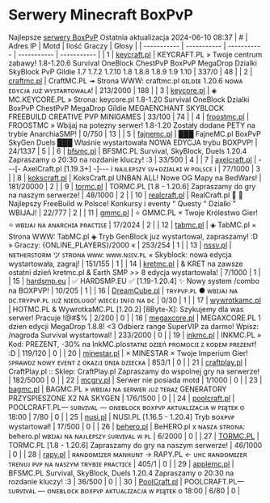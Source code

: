 
# Serwery Minecraft BoxPvP
Najlepsze [serwery BoxPvP](https://mcserwery.pl/serwery/minecraft/tryb/BoxPvP)
Ostatnia aktualizacja 2024-06-10 08:37
| # | Adres IP | Motd | Ilość Graczy | Głosy |
| ----------- | ----------- | ----------- | ----------- | ----------- |
| 1 | 	[keycraft.pl](https://mcserwery.pl/serwery/minecraft/255/) | KEYCRAFT.PL » Twoje centrum zabawy! 1.8-1.20.6 Survival OneBlock ChestPvP BoxPvP MegaDrop Dzialki SkyBlock PvP Gildie 1.7 1.7.2 1.7.10 1.8 1.8.8 1.8.9 1.9 1.10  | 337/0 | 48 |
| 2 | 	[craftmc.pl](https://mcserwery.pl/serwery/minecraft/87/) | CraftMC.PL ➟ Strona WWW: craftmc.pl ɢɪʟᴅɪᴇ 1.20.6 ɴᴏᴡᴀ ᴇᴅʏᴄᴊᴀ ᴊᴜż ᴡʏꜱᴛᴀʀᴛᴏᴡᴀʟᴀ! | 213/2000 | 188 |
| 3 | 	[keycore.pl](https://mcserwery.pl/serwery/minecraft/252/) | ◈ MC.KEYCORE.PL » Strona: keycore.pl 1.8-1.20 Survival OneBlock Dzialki BoxPvP ChestPvP MegaDrop Gildie MEGAENCHANT SKYBLOCK FREEBUILD CREATIVE PVP MINIGAMES | 33/100 | 74 |
| 4 | 	[froostmc.pl](https://mcserwery.pl/serwery/minecraft/263/) |  FROOSTMC » Wbijaj na potezny serwer! 1.8-1.20 Zostały dodane PETY na trybie AnarchiaSMP! | 0/750 | 13 |
| 5 | 	[fajnemc.pl](https://mcserwery.pl/serwery/minecraft/100/) | ███ FajneMC.pl  BoxPvP  SkyGen  Duels ███ Właśnie wystartowała NOWA EDYCJA trybu BOXPVP! | 24/1337 | 5 |
| 6 | 	[bfsmc.pl](https://mcserwery.pl/serwery/minecraft/2/) | BFSMC.PL  Survival, SkyBlock, Duels  1.20.4 Zapraszamy o 20:30 na rozdanie kluczy! :3 | 33/500 | 4 |
| 7 | 	[axelcraft.pl](https://mcserwery.pl/serwery/minecraft/223/) | ---[- AxelCraft.pl [1.19.3+] -]--- i ɴᴀᴊʟᴇᴘꜱᴢʏ ꜱᴠ+ᴅᴢɪᴀʟᴋɪ ᴡ ᴘᴏʟꜱᴄᴇ i | 77/1000 | 3 |
| 8 | 	[kokscraft.pl](https://mcserwery.pl/serwery/minecraft/1/) | KoksCraft.pl  UNBAN ALL! Nowe OG Mapy na BedWars! | 181/20000 | 2 |
| 9 | 	[tormc.pl](https://mcserwery.pl/serwery/minecraft/35/) | TORMC.PL [1.8 - 1.20.6] Zapraszamy do gry na naszym serwerze! | 48/1000 | 2 |
| 10 | 	[realcraft.pl](https://mcserwery.pl/serwery/minecraft/63/) | RealCraft.pl   Najlepszy FreeBuild w Polsce! Konkursy i eventy " Questy " Dzialki " WBIJAJ! | 22/777 | 2 |
| 11 | 	[gmmc.pl](https://mcserwery.pl/serwery/minecraft/292/) | ⭐ GMMC.PL × Twoje Królestwo Gier! ⭐ ᴡʙɪᴊᴀᴊ ɴᴀ ᴀɴᴀʀᴄʜɪᴀ ᴘʀᴀᴄᴛɪꜱᴇ | 17/2024 | 2 |
| 12 | 	[tabmc.pl](https://mcserwery.pl/serwery/minecraft/3/) | ◈ TabMC.pl × Strona WWW: TabMC.pl  ◈ Tryb GenBlock juz wystartowal, zapraszamy! :D » Graczy: {ONLINE_PLAYERS}/2000 « | 253/254 | 1 |
| 13 | 	[nssv.pl](https://mcserwery.pl/serwery/minecraft/4/) | ɴᴇᴛʜᴇʀꜱᴛᴏʀᴍ ツ ꜱᴛʀᴏɴᴀ ᴡᴡᴡ: ᴡᴡᴡ.ɴꜱꜱᴠ.ᴘʟ × Skyblock: nowa edycja wystartowała, zagraj! | 151/155 | 1 |
| 14 | 	[kretmc.pl](https://mcserwery.pl/serwery/minecraft/182/) | & KRET na zawsze ostatni dzień  kretmc.pl & Earth SMP >> 8 edycja wystartowała! | 7/1000 | 1 |
| 15 | 	[hardsmp.eu](https://mcserwery.pl/serwery/minecraft/621/) | ✅ HARDSMP.EU ✅ [1.19-1.20.4]  ✨ Nowy system /combo na BOXPVP! | 10/205 | 1 |
| 16 | 	[DreamCube.pl](https://mcserwery.pl/serwery/minecraft/240/) | ᴛʀʏᴘᴠᴘ.ᴘʟ ● ᴡʙɪᴊᴀᴊ ɴᴀ ᴅᴄ.ᴛʀʏᴘᴠᴘ.ᴘʟ ᴊᴜż ɴɪᴇᴅʟᴜɢᴏ! ᴡɪᴇᴄᴇᴊ ɪɴꜰᴏ ɴᴀ ᴅᴄ | 0/30 | 1 |
| 17 | 	[wywrotkamc.pl](https://mcserwery.pl/serwery/minecraft/6/) | HOTMC.PL & WywrotkaMC.PL [1.20.2] [8Byte-X]: Szykujemy dla was serwer! Pracuje !@#$% | 2/200 | 0 |
| 18 | 	[megaxcore.pl](https://mcserwery.pl/serwery/minecraft/7/) | MEGAXCORE.PL 1 dzien edycji MegaDrop 1.8.8! <3 Odbierz range SuperVIP za darmo! Wpisz: /nagroda  Survival wystartowal! | 233/2000 | 0 |
| 19 | 	[inkmc.pl](https://mcserwery.pl/serwery/minecraft/15/) | INKMC.PL » Kod: PREZENT, -30% na InkMC.plᴏsᴛᴀᴛɴɪ ᴅᴢɪᴇń ᴘʀᴏᴍᴏᴄᴊɪ ᴢ ᴋᴏᴅᴇᴍ ᴘʀᴇᴢᴇɴᴛ! :D | 119/120 | 0 |
| 20 | 	[minestar.pl](https://mcserwery.pl/serwery/minecraft/23/) | × MINESTAR × Twoje Imperium Gier! ꜱᴘʀᴀᴡᴅᴢ ɴᴏᴡʏ ᴇᴠᴇɴᴛ ᴢ ᴏᴋᴀᴢᴊɪ ᴅɴɪᴀ ᴅᴢɪᴇᴄᴋᴀ | 853/1 | 0 |
| 21 | 	[craftplay.pl](https://mcserwery.pl/serwery/minecraft/25/) | CraftPlay.pl :: Sklep: CraftPlay.pl Zapraszamy do wspolnej gry na serwerze! | 182/5000 | 0 |
| 22 | 	[mcgry.pl](https://mcserwery.pl/serwery/minecraft/44/) | Serwer nie posiada motd | 1/1000 | 0 |
| 23 | 	[bagmc.pl](https://mcserwery.pl/serwery/minecraft/61/) | BAGMC.PL » ᴡʙɪᴊᴀᴊ ɴᴀ sᴇʀᴡᴇʀ ᴊᴜᴢ ᴛᴇʀᴀᴢ  GENERATORY PRZYSPIESZONE X2 NA SKYGEN | 176/1500 | 0 |
| 24 | 	[poolcraft.pl](https://mcserwery.pl/serwery/minecraft/75/) | POOLCRAFT.PL— ꜱᴜʀᴠɪᴠᴀʟ — ᴏɴᴇʙʟᴏᴄᴋ ʙᴏxᴘᴠᴘ ᴀᴋᴛᴜᴀʟɪᴢᴀᴄᴊᴀ ᴡ ᴘɪąᴛᴇᴋ ᴏ 18:00 | 7/80 | 0 |
| 25 | 	[nusi.pl](https://mcserwery.pl/serwery/minecraft/109/) | NUSI.PL [1.16.5 - 1.20.4] Tryb ʙᴏxᴘᴠᴘ wystartował! | 17/500 | 0 |
| 26 | 	[behero.pl](https://mcserwery.pl/serwery/minecraft/117/) | BeHERO.pl x ɴᴀsᴢᴀ sᴛʀᴏɴᴀ: behero.pl  ᴡʙɪᴊᴀᴊ ɴᴀ ɴᴀᴊʟᴇᴘꜱᴢʏ ꜱᴜʀᴠɪᴠᴀʟ ᴡ ᴘʟ | 6/2000 | 0 |
| 27 | 	[TORMC.PL](https://mcserwery.pl/serwery/minecraft/138/) | TORMC.PL [1.8 - 1.20.6] Zapraszamy do gry na naszym serwerze! | 46/1000 | 0 |
| 28 | 	[rapy.pl](https://mcserwery.pl/serwery/minecraft/160/) | ʀᴀɴᴅᴏᴍɪᴢᴇʀ ᴍᴀɴʜᴜɴᴛ -> RAPY.PL <- ᴜʜᴄ ʀᴀɴᴅᴏᴍɪᴢᴇʀ ᴛʀᴇɴᴜᴊ ᴘᴠᴘ ɴᴀ ɴᴀꜱᴢʏᴍ ᴛʀʏʙɪᴇ ᴘʀᴀᴄᴛɪᴄᴇ | 405/1 | 0 |
| 29 | 	[applemc.pl](https://mcserwery.pl/serwery/minecraft/162/) | BFSMC.PL  Survival, SkyBlock, Duels  1.20.4 Zapraszamy o 20:30 na rozdanie kluczy! :3 | 36/500 | 0 |
| 30 | 	[PoolCraft.pl](https://mcserwery.pl/serwery/minecraft/168/) | POOLCRAFT.PL— ꜱᴜʀᴠɪᴠᴀʟ — ᴏɴᴇʙʟᴏᴄᴋ ʙᴏxᴘᴠᴘ ᴀᴋᴛᴜᴀʟɪᴢᴀᴄᴊᴀ ᴡ ᴘɪąᴛᴇᴋ ᴏ 18:00 | 6/80 | 0 |
